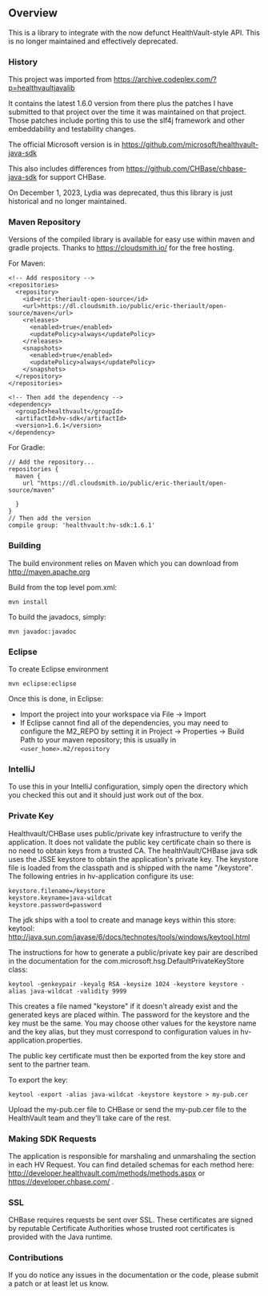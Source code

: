 ## Overview

This is a library to integrate with the now defunct HealthVault-style API.
This is no longer maintained and effectively deprecated.

### History

This project was imported from https://archive.codeplex.com/?p=healthvaultjavalib

It contains the latest 1.6.0 version from there plus the patches I have submitted
to that project over the time it was maintained on that project.  Those patches
include porting this to use the slf4j framework and other embeddability and
testability changes.

The official Microsoft version is in https://github.com/microsoft/healthvault-java-sdk

This also includes differences from https://github.com/CHBase/chbase-java-sdk for
support CHBase.

On December 1, 2023, Lydia was deprecated, thus this library is just historical
and no longer maintained.

### Maven Repository

Versions of the compiled library is available for easy use within maven and gradle
projects. Thanks to https://cloudsmith.io/ for the free hosting.

For Maven:

    <!-- Add respository -->
    <repositories>
      <repository>
        <id>eric-theriault-open-source</id>
        <url>https://dl.cloudsmith.io/public/eric-theriault/open-source/maven</url>
        <releases>
          <enabled>true</enabled>
          <updatePolicy>always</updatePolicy>
        </releases>
        <snapshots>
          <enabled>true</enabled>
          <updatePolicy>always</updatePolicy>
        </snapshots>
      </repository>
    </repositories>
    
    <!-- Then add the dependency -->
    <dependency>
      <groupId>healthvault</groupId>
      <artifactId>hv-sdk</artifactId>
      <version>1.6.1</version>
    </dependency>

For Gradle:

    // Add the repository...
    repositories {
      maven {
        url "https://dl.cloudsmith.io/public/eric-theriault/open-source/maven"
    
      }
    }
    // Then add the version
    compile group: 'healthvault:hv-sdk:1.6.1'

### Building

The build environment relies on Maven which you can download from http://maven.apache.org

Build from the top level pom.xml:

    mvn install

To build the javadocs, simply:

    mvn javadoc:javadoc


### Eclipse

To create Eclipse environment

    mvn eclipse:eclipse

Once this is done, in Eclipse:

* Import the project into your workspace via File -> Import
* If Eclipse cannot find all of the dependencies, you may need to configure the M2_REPO by setting it in Project -> Properties -> Build Path to your maven repository; this is usually in  `<user_home>.m2/repository`

### IntelliJ

To use this in your IntelliJ configuration, simply open the directory which you checked this out and it should just work out of the box.

### Private Key

Healthvault/CHBase uses public/private key infrastructure to verify the application.  It does not validate the public key certificate chain so there is no need to obtain keys from a trusted CA.  The healthVault/CHBase java sdk uses the JSSE keystore to obtain the application's private key.  The keystore file is loaded from the classpath and is shipped with the name "/keystore".  The following entries in hv-application configure its use:

    keystore.filename=/keystore
    keystore.keyname=java-wildcat
    keystore.password=password

The jdk ships with a tool to create and manage keys within this store: keytool: http://java.sun.com/javase/6/docs/technotes/tools/windows/keytool.html

The instructions for how to generate a public/private key pair are described in the documentation for the 
com.microsoft.hsg.DefaultPrivateKeyStore class:

    keytool -genkeypair -keyalg RSA -keysize 1024 -keystore keystore -alias java-wildcat -validity 9999

This creates a file named "keystore" if it doesn't already exist and the generated keys are placed within.  The password for the keystore and the key must be the same.  You may choose other values for the keystore name and the key alias, but they must correspond to configuration values in hv-application.properties.

The public key certificate must then be exported from the key store and sent to the partner team.  

To export the key:

    keytool -export -alias java-wildcat -keystore keystore > my-pub.cer

Upload the my-pub.cer file to CHBase or send the my-pub.cer file to the HealthVault team and they'll take care of the rest.

### Making SDK Requests

The application is responsible for marshaling and unmarshaling the <info> section in each HV Request.  You can find detailed schemas for each method here:  http://developer.healthvault.com/methods/methods.aspx or https://developer.chbase.com/ .

### SSL

CHBase requires requests be sent over SSL. These certificates are signed by reputable Certificate Authorities whose trusted root certificates is provided with the Java runtime.

### Contributions

If you do notice any issues in the documentation or the code, please submit a patch or at least let us know.
